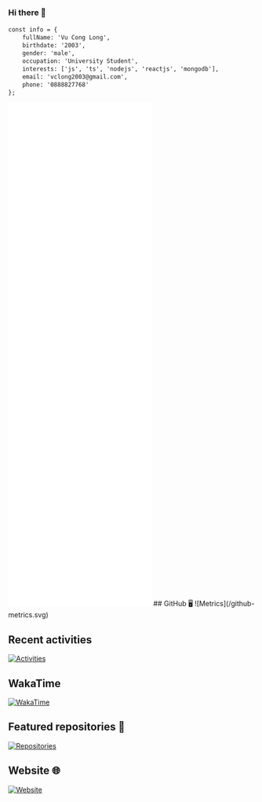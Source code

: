 ### Hi there 👋

```
const info = {
	fullName: 'Vu Cong Long',
	birthdate: '2003',
	gender: 'male',
	occupation: 'University Student',
	interests: ['js', 'ts', 'nodejs', 'reactjs', 'mongodb'],
	email: 'vclong2003@gmail.com',
  	phone: '0888827768'
};
```

<picture>
  <img src="/github-metrics.svg" alt="Metrics">
</picture>
## GitHub 🖥️
![Metrics](/github-metrics.svg)

## Recent activities
[![Activities](/metrics.activity.svg "GitHub activities")](#)

## WakaTime
[![WakaTime](/metrics.plugin.wakatime.svg "WakaTime")](#)

## Featured repositories 🌟
[![Repositories](/metrics.plugin.repositories.svg "Repositories")](#)
	
## Website 🌐
[![Website](/metrics.website.svg "Website")](https://xwork.space)
</details>

<!-- ily tMai -->

